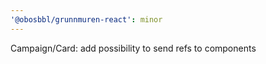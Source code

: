 ```yaml
---
'@obosbbl/grunnmuren-react': minor
---
```


Campaign/Card: add possibility to send refs to components
